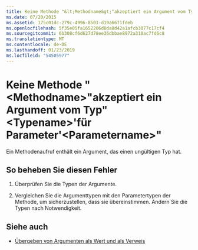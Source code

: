 ```yaml
---
title: Keine Methode "&lt;Methodname&gt;"akzeptiert ein Argument vom Typ"&lt;Typename&gt;'für Parameter'&lt;Parametername&gt;"
ms.date: 07/20/2015
ms.assetid: 175c01dc-279c-4996-8501-d19a6671fdeb
ms.openlocfilehash: 5f35e05fa1652206d8da8d42a1afcb3077c17cf4
ms.sourcegitcommit: 6b308cf6d627d78ee36dbbae8972a310ac7fd6c8
ms.translationtype: MT
ms.contentlocale: de-DE
ms.lasthandoff: 01/23/2019
ms.locfileid: "54505977"
---
```

# <a name="no-method-ltmethodnamegt-can-accept-an-argument-of-type-lttypenamegt-for-parameter-ltparameternamegt"></a>Keine Methode "&lt;Methodname&gt;"akzeptiert ein Argument vom Typ"&lt;Typename&gt;'für Parameter'&lt;Parametername&gt;"
Ein Methodenaufruf enthält ein Argument, das einen ungültigen Typ hat.  
  
## <a name="to-correct-this-error"></a>So beheben Sie diesen Fehler  
  
1.  Überprüfen Sie die Typen der Argumente.  
  
2.  Vergleichen Sie die Argumenttypen mit den Parametertypen der Methode, um sicherzustellen, dass sie übereinstimmen. Ändern Sie die Typen nach Notwendigkeit.  
  
## <a name="see-also"></a>Siehe auch
- [Übergeben von Argumenten als Wert und als Verweis](../../visual-basic/programming-guide/language-features/procedures/passing-arguments-by-value-and-by-reference.md)
